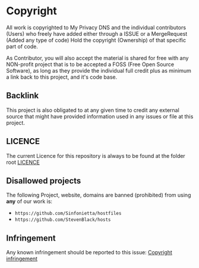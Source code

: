 # Copyright
All work is copyrighted to My Privacy DNS and the individual
contributors (Users) who freely have added either through a ISSUE or a
MergeRequest (Added any type of code) Hold the copyright (Ownership)
of that specific part of code.

As Contributor, you will also accept the material is shared for free with
any NON-profit project that is to be accepted a FOSS (Free Open Source
Software), as long as they provide the individual full credit plus
as minimum a link back to this project, and it's code base.


## Backlink
This project is also obligated to at any given time to credit any
external source that might have provided information used in any issues
or file at this project.


## LICENCE
The current Licence for this repository is always to be found at the
folder root [LICENCE][]

## Disallowed projects
The following Project, website, domains are banned (prohibited) from
using **any** of our work is:

- `https://github.com/Sinfonietta/hostfiles`
- `https://github.com/StevenBlack/hosts`


## Infringement
Any known infringement should be reported to this issue:
[Copyright infringement][infringement]



[LICENCE]: /LICENCE
[infringement]: http://support.matrix.lan/issues?q=project:%20%7BCopyright%20infringement%7D
